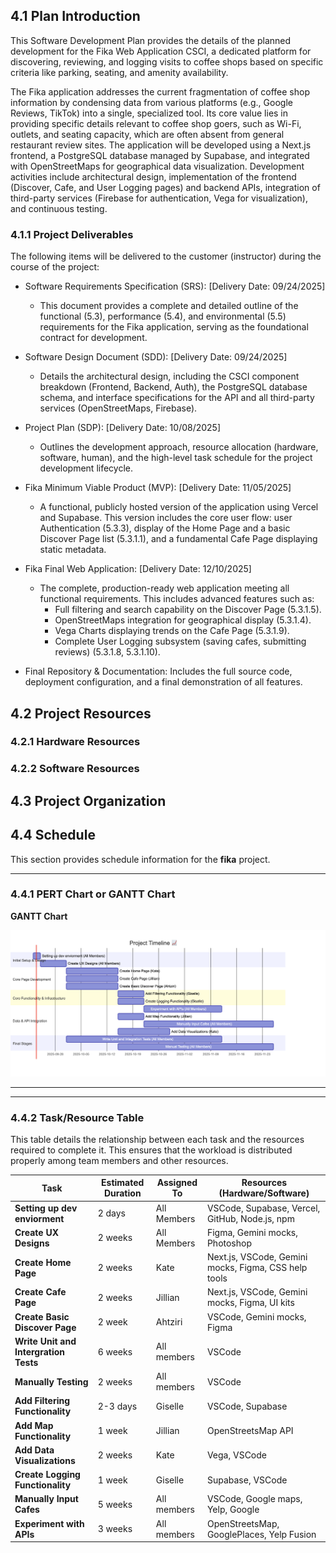 ## 4.1 Plan Introduction      
This Software Development Plan provides the details of the planned development for the Fika Web Application CSCI, a dedicated platform for discovering, reviewing, and logging visits to coffee shops based on specific criteria like parking, seating, and amenity availability.      

The Fika application addresses the current fragmentation of coffee shop information by condensing data from various platforms (e.g., Google Reviews, TikTok) into a single, specialized tool. Its core value lies in providing specific details relevant to coffee shop goers, such as Wi-Fi, outlets, and seating capacity, which are often absent from general restaurant review sites. The application will be developed using a Next.js frontend, a PostgreSQL database managed by Supabase, and integrated with OpenStreetMaps for geographical data visualization. Development activities include architectural design, implementation of the frontend (Discover, Cafe, and User Logging pages) and backend APIs, integration of third-party services (Firebase for authentication, Vega for visualization), and continuous testing.      

### 4.1.1 Project Deliverables      
The following items will be delivered to the customer (instructor) during the course of the project:

* Software Requirements Specification (SRS): [Delivery Date: 09/24/2025]    
    * This document provides a complete and detailed outline of the functional (5.3), performance (5.4), and environmental (5.5) requirements for the Fika application, serving as the foundational contract for development.      

* Software Design Document (SDD): [Delivery Date: 09/24/2025]    
    * Details the architectural design, including the CSCI component breakdown (Frontend, Backend, Auth), the PostgreSQL database schema, and interface specifications for the API and all third-party services (OpenStreetMaps, Firebase).     

* Project Plan (SDP): [Delivery Date: 10/08/2025]       
    * Outlines the development approach, resource allocation (hardware, software, human), and the high-level task schedule for the project development lifecycle.       

* Fika Minimum Viable Product (MVP): [Delivery Date: 11/05/2025]     
    * A functional, publicly hosted version of the application using Vercel and Supabase. This version includes the core user flow: user Authentication (5.3.3), display of the Home Page and a basic Discover Page list (5.3.1.1), and a fundamental Cafe Page displaying static metadata.     

* Fika Final Web Application: [Delivery Date: 12/10/2025]     
    * The complete, production-ready web application meeting all functional requirements. This includes advanced features such as:     
        * Full filtering and search capability on the Discover Page (5.3.1.5).     
        * OpenStreetMaps integration for geographical display (5.3.1.4).    
        * Vega Charts displaying trends on the Cafe Page (5.3.1.9).    
        * Complete User Logging subsystem (saving cafes, submitting reviews) (5.3.1.8, 5.3.1.10).     

* Final Repository & Documentation: Includes the full source code, deployment configuration, and a final demonstration of all features.    


## 4.2 Project Resources      
### 4.2.1 Hardware Resources      
### 4.2.2 Software Resources     

## 4.3 Project Organization             

## 4.4 Schedule

This section provides schedule information for the **fika** project.

---

### 4.4.1 PERT Chart or GANTT Chart
**GANTT Chart**

![GANNT Chart](../documents/gannt.png)
****

---

### 4.4.2 Task/Resource Table

This table details the relationship between each task and the resources required to complete it. This ensures that the workload is distributed properly among team members and other resources.

| Task | Estimated Duration | Assigned To | Resources (Hardware/Software) |
|---|---|---|---|
| **Setting up dev enviorment** | 2 days | All Members | VSCode, Supabase, Vercel, GitHub, Node.js, npm |
| **Create UX Designs** | 2 weeks | All Members | Figma, Gemini mocks, Photoshop |
| **Create Home Page** | 2 weeks | Kate | Next.js, VSCode, Gemini mocks, Figma, CSS help tools |
| **Create Cafe Page** | 2 weeks | Jillian | Next.js, VSCode, Gemini mocks, Figma, UI kits |
| **Create Basic Discover Page** | 2 week | Ahtziri | VSCode, Gemini mocks, Figma |
| **Write Unit and Intergration Tests** | 6 weeks | All members | VSCode |
| **Manually Testing** | 2 weeks | All members | VSCode |
| **Add Filtering Functionality** | 2-3 days | Giselle | VSCode, Supabase |
| **Add Map Functionality** | 1 week | Jillian | OpenStreetsMap API |
| **Add Data Visualizations** | 2 weeks | Kate | Vega, VSCode |
| **Create Logging Functionality** | 1 week | Giselle | Supabase, VSCode |
| **Manually Input Cafes** | 5 weeks | All members | VSCode, Google maps, Yelp, Google |
| **Experiment with APIs** | 3 weeks | All members | OpenStreetsMap, GooglePlaces, Yelp Fusion |     
